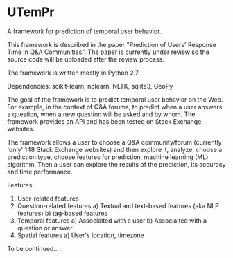 # UTemPr
A framework for prediction of temporal user behavior.

This framework is described in the paper "Prediction of Users' Response Time in Q&A Communities". The paper is currently under review so the source code will be uploaded after the review process.

The framework is written mostly in Python 2.7.

Dependencies:
scikit-learn, nolearn, NLTK, sqlite3, GeoPy

The goal of the framework is to predict temporal user behavior on the Web. For example, in the context of Q&A forums, to predict when a user answers a question, when a new question will be asked and by whom. The framework provides an API and has been tested on Stack Exchange websites.

The framework allows a user to choose a Q&A community/forum (currently 'only' 148 Stack Exchange websites) and then explore it, analyze, choose a prediction type, choose features for prediction, machine learning (ML) algorithm. Then a user can explore the results of the prediction, its accuracy and time performance.

Features:
1) User-related features
2) Question-related features
   a) Textual and text-based features (aka NLP features)
   b) tag-based features
3) Temporal features
   a) Associalted with a user
   b) Associalted with a question or answer
4) Spatial features
   a) User's location, timezone

To be continued...
